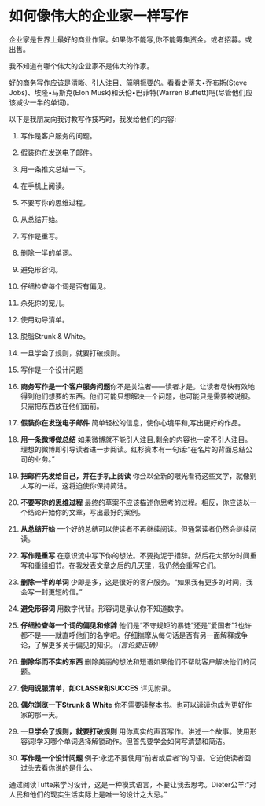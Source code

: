 # 如何像伟大的企业家一样写作

企业家是世界上最好的商业作家。如果你不能写,你不能筹集资金。或者招募。或出售。

我不知道有哪个伟大的企业家不是伟大的作家。

好的商务写作应该是清晰、引人注目、简明扼要的。看看史蒂夫•乔布斯(Steve Jobs)、埃隆•马斯克(Elon Musk)和沃伦•巴菲特(Warren Buffett)吧(尽管他们应该减少一半的单词)。

以下是我朋友向我讨教写作技巧时，我发给他们的内容:

1. 写作是客户服务的问题。
2. 假装你在发送电子邮件。
3. 用一条推文总结一下。
4. 在手机上阅读。
5. 不要写你的思维过程。
6. 从总结开始。
7. 写作是重写。
8. 删除一半的单词。
9. 避免形容词。
10. 仔细检查每个词是否有偏见。
11. 杀死你的宠儿。
12. 使用劝导清单。
13. 脱脂Strunk & White。
14. 一旦学会了规则，就要打破规则。
15. 写作是一个设计问题

1. **商务写作是一个客户服务问题**你不是关注者——读者才是。让读者尽快有效地得到他们想要的东西。他们可能只想解决一个问题，也可能只是需要被说服。只需把东西放在他们面前。

2. **假装你在发送电子邮件** 简单轻松的信息，使你心境平和,写出更好的作品。

3. **用一条微博做总结** 如果微博就不能引人注目,剩余的内容也一定不引人注目。理想的微博即引导读者进一步阅读。红杉资本有一句话:“在名片的背面总结公司的业务。”

4. **把邮件先发给自己，并在手机上阅读** 你会以全新的眼光看待这些文字，就像别人写的一样。这将迫使你保持简洁。

5. **不要写你的思维过程** 最终的草案不应该描述你思考的过程。相反，你应该以一个结论开始你的文章，写出最好的案例。

6. **从总结开始** 一个好的总结可以使读者不再继续阅读。但通常读者仍然会继续阅读。

7. **写作是重写** 在意识流中写下你的想法。不要拘泥于措辞。然后花大部分时间重写和重组细节。在我发表文章之后的几天里，我仍然会重写它们。

8. **删除一半的单词** 少即是多，这是很好的客户服务。“如果我有更多的时间，我会写一封更短的信。”

9. **避免形容词** 用数字代替。形容词是承认你不知道数字。

10. **仔细检查每一个词的偏见和修辞** 他们是“不守规矩的暴徒”还是“爱国者”?也许都不是——就直呼他们的名字吧。仔细揣摩从每句话是否有另一面解释或争论，了解更多关于偏见的知识。*（言论要正确）*

11. **删除华而不实的东西** 删除美丽的想法和短语如果他们不帮助客户解决他们的问题。

12. **使用说服清单，如CLASSR和SUCCES** 详见附录。

13. **偶尔浏览一下Strunk & White** 你不需要读整本书。也可以读读你成为更好作家的那一天。

14. **一旦学会了规则，就要打破规则** 用你真实的声音写作。讲述一个故事。使用形容词!学习哪个单词选择解锁动作。但首先要学会如何写清楚和简洁。

15. **写作是一个设计问题** 例子:永远不要使用“前者或后者”的习语。它迫使读者回过头去看你说的是什么。


通过阅读Tufte来学习设计，这是一种模式语言，不要让我去思考。Dieter公羊:“对人民和他们的现实生活实际上是唯一的设计之大忌。”